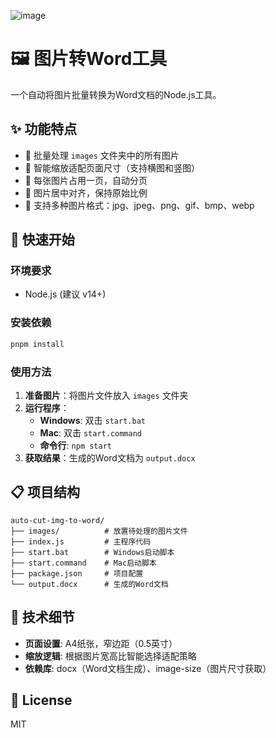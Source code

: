 ![image](https://github.com/user-attachments/assets/fbe604a0-017c-45b2-97bb-9ec76552ce8a)

# 🖼️ 图片转Word工具

一个自动将图片批量转换为Word文档的Node.js工具。

## ✨ 功能特点

- 📁 批量处理 `images` 文件夹中的所有图片
- 📏 智能缩放适配页面尺寸（支持横图和竖图）
- 📄 每张图片占用一页，自动分页
- 🎯 图片居中对齐，保持原始比例
- 🔄 支持多种图片格式：jpg、jpeg、png、gif、bmp、webp

## 🚀 快速开始

### 环境要求
- Node.js (建议 v14+)

### 安装依赖
```bash
pnpm install
```

### 使用方法

1. **准备图片**：将图片文件放入 `images` 文件夹
2. **运行程序**：
   - **Windows**: 双击 `start.bat`
   - **Mac**: 双击 `start.command`
   - **命令行**: `npm start`
3. **获取结果**：生成的Word文档为 `output.docx`

## 📋 项目结构

```
auto-cut-img-to-word/
├── images/          # 放置待处理的图片文件
├── index.js         # 主程序代码
├── start.bat        # Windows启动脚本
├── start.command    # Mac启动脚本
├── package.json     # 项目配置
└── output.docx      # 生成的Word文档
```

## 🔧 技术细节

- **页面设置**: A4纸张，窄边距（0.5英寸）
- **缩放逻辑**: 根据图片宽高比智能选择适配策略
- **依赖库**: docx（Word文档生成）、image-size（图片尺寸获取）

## 📝 License

MIT 
